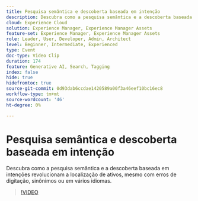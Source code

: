```yaml
---
title: Pesquisa semântica e descoberta baseada em intenção
description: Descubra como a pesquisa semântica e a descoberta baseada em intenções revolucionam a localização de ativos, mesmo com erros de digitação, sinônimos ou em vários idiomas.
cloud: Experience Cloud
solution: Experience Manager, Experience Manager Assets
feature-set: Experience Manager, Experience Manager Assets
role: Leader, User, Developer, Admin, Architect
level: Beginner, Intermediate, Experienced
type: Event
doc-type: Video Clip
duration: 174
feature: Generative AI, Search, Tagging
index: false
hide: true
hidefromtoc: true
source-git-commit: 0d93dab6ccdae1420589a00f3a46eef10bc16ec8
workflow-type: tm+mt
source-wordcount: '46'
ht-degree: 0%

---
```



# Pesquisa semântica e descoberta baseada em intenção

Descubra como a pesquisa semântica e a descoberta baseada em intenções revolucionam a localização de ativos, mesmo com erros de digitação, sinônimos ou em vários idiomas.

>[!VIDEO](https://video.tv.adobe.com/v/3459220/?learn=on&enablevpops)
